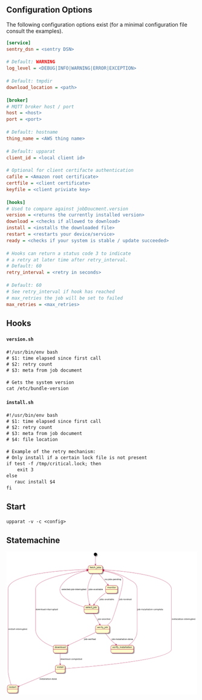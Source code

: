 ## Configuration Options

The following configuration options exist
(for a minimal configuration file consult the examples).

```ini
[service]
sentry_dsn = <sentry DSN>

# Default: WARNING
log_level = <DEBUG|INFO|WARNING|ERROR|EXCEPTION>

# Default: tmpdir
download_location = <path>

[broker]
# MQTT broker host / port
host = <host>
port = <port>

# Default: hostname
thing_name = <AWS thing name>

# Default: upparat
client_id = <local client id>

# Optional for client certifacte authentication
cafile = <Amazon root certificate>
certfile = <client certificate>
keyfile = <client priviate key>

[hooks]
# Used to compare against jobDoucment.version
version = <returns the currently installed version>
download = <checks if allowed to download>
install = <installs the downloaded file>
restart = <restarts your device/service>
ready = <checks if your system is stable / update succeeded>

# Hooks can return a status code 3 to indicate
# a retry at later time after retry_interval.
# Default: 60
retry_interval = <retry in seconds>

# Default: 60
# See retry_interval if hook has reached
# max_retries the job will be set to failed
max_retries = <max_retries>
```

## Hooks

#### `version.sh`

```
#!/usr/bin/env bash
# $1: time elapsed since first call
# $2: retry count
# $3: meta from job document

# Gets the system version
cat /etc/bundle-version
```

#### `install.sh`

```
#!/usr/bin/env bash
# $1: time elapsed since first call
# $2: retry count
# $3: meta from job document
# $4: file location

# Example of the retry mechanism:
# Only install if a certain lock file is not present
if test -f /tmp/critical.lock; then
    exit 3
else
   rauc install $4
fi
```

## Start

`upparat -v -c <config>`

## Statemachine

![statemachine](./statemachine/statemachine.png)

